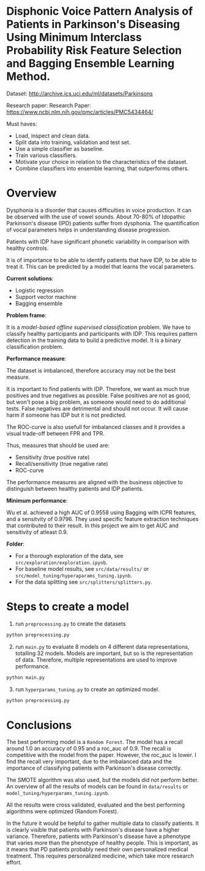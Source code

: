 # Disphonic Voice Pattern Analysis of Patients in Parkinson's Diseasing Using Minimum Interclass Probability Risk Feature Selection and Bagging Ensemble Learning Method.

Dataset: http://archive.ics.uci.edu/ml/datasets/Parkinsons

Research paper: Research Paper: https://www.ncbi.nlm.nih.gov/pmc/articles/PMC5434464/

Must haves:
- Load, inspect and clean data.
- Split data into training, validation and test set.
- Use a simple classifier as baseline.
- Train various classifiers.
- Motivate your choice in relation to the characteristics of the dataset.
- Combine classifiers into ensemble learning, that outperforms others.

# Overview
Dysphonia is a disorder that causes difficulties in voice production. It can be observed with the use of vowel sounds. About 70-80% of Idopathic Parkinson's disease (IPD) patients suffer from dysphonia. The quantification of vocal parameters helps in understanding disease progression.

Patients with IDP have significant phonetic variability in comparison with healthy controls.

It is of importance to be able to identify patients that have IDP, to be able to treat it. This can be predicted by a model that learns the vocal parameters.

**Current solutions**:
- Logistic regression
- Support vector machine
- Bagging ensemble

**Problem frame**:

It is a *model-based offline* *supervised* *classification* problem. We have to classify healthy participants and participants with IDP. This requires pattern detection in the training data to build a predictive model. It is a binary classification problem.

**Performance measure**:

The dataset is imbalanced, therefore accuracy may not be the best measure. 

It is important to find patients with IDP. Therefore, we want as much true positives and true negatives as possible. False positives are not as good, but won't pose a big problem, as someone would need to do additional tests. False negatives are detrimental and should not occur. It will cause harm if someone has IDP but it is not predicted.

The ROC-curve is also usefull for imbalanced classes and it provides a visual trade-off between FPR and TPR.

Thus, measures that should be used are:
- Sensitivity (true positive rate)
- Recall/sensitivity (true negative rate)
- ROC-curve 

The performance measures are aligned with the business objective to distinguish between healthy patients and IDP patients.

**Minimum performance**:

Wu et al. achieved a high AUC of 0.9558 using Bagging with ICPR features, and a sensitvity of 0.9796. They used specific feature extraction techniques that contributed to their result. In this project we aim to get AUC and sensitivity of atleast 0.9. 

**Folder**:
- For a thorough exploration of the data, see `src/exploration/exploration.ipynb`.
- For baseline model results, see `src/data/results/` or `src/model_tuning/hyperaparams_tuning.ipynb`.
- For the data splitting see `src/splitters/splitters.py`.

# Steps to create a model
1) run `preprocessing.py` to create the datasets

```python
python preprocessing.py
```

2) run `main.py` to evaluate 8 models on 4 different data representations, totalling 32 models. Models are important, but so is the representation of data. Therefore, multiple representations are used to improve performance.

```python
python main.py
```

3) run `hyperparams_tuning.py` to create an optimized model.

```python
python preprocessing.py
```

# Conclusions
The best performing model is a `Random Forest`. The model has a recall around 1.0 an accuracy of 0.95 and a roc_auc of 0.9. The recall is competitive with the model from the paper. However, the roc_auc is lower. I find the recall very important, due to the imbalanced data and the importance of classifying patients with Parkinson's disease correctly.

The SMOTE algorithm was also used, but the models did not perform better. An overview of all the results of models can be found in `data/results` or `model_tuning/hyperparams_tuning.ipynb`.

All the results were cross validated, evaluated and the best performing algorithms were optimized (Random Forest). 

In the future it would be helpful to gather multiple data to classify patients. It is clearly visible that patients with Parkinson's disease have a higher variance. Therefore, patients with Parkinson's disease have a phenotype that varies more than the phenotype of healthy people. This is important, as it means that PD patients probably need their own personalized medical treatment. This requires personalized medicine, which take more research effort.